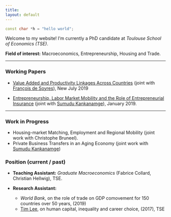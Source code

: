 ```yaml
---
title: 
layout: default
---
```


```c++
const char *h = "hello world";
```
Welcome to my website! I’m currently a PhD candidate at *Toulouse School of Economics (TSE)*. 

**Field of interest:** Macroeconomics, Entrepreneurship, Housing and Trade.

* * *

### Working Papers

*   [Value Added and Productivity Linkages Across Countries](http://agaillard.eu/projects/TCP/) (joint with [François de Soyres](https://sites.google.com/site/francoisdesoyres/research)), New July 2019

*   [Entrepreneurship, Labor Market Mobility and the Role of Entrepreneurial Insurance](http://agaillard.eu/projects/ELMM/) (joint with [Sumudu Kankanamge](http://kankanamge.free.fr/)), January 2019.

* * *

### Work in Progress

*   Housing-market Matching, Employment and Regional Mobility (joint work with Christophe Bruneel).
*   Private Business Transfers in an Aging Economy (joint work with [Sumudu Kankanamge](http://kankanamge.free.fr/))


### Position (current / past)

*   **Teaching Assistant:** _Graduate Macroeconomics_ (Fabrice Collard, Christian Hellwig), TSE.

*   **Research Assistant:** 
    - *World Bank*, on the role of trade on GDP comovement for 150 countries over 50 years, (2019)
    - [Tim Lee](http://www.syleetim.net), on human capital, inequality and career choice, (2017), TSE

